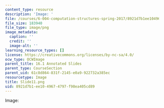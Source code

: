 ```yaml
---
content_type: resource
description: 'Image: '
file: /courses/6-004-computation-structures-spring-2017/8921d7b1ee1049674797f98ea405cd89_Slide11.png
file_size: 183940
file_type: image/png
image_metadata:
  caption: ''
  credit: ''
  image-alt: ''
learning_resource_types: []
license: https://creativecommons.org/licenses/by-nc-sa/4.0/
ocw_type: OCWImage
parent_title: 16.1 Annotated Slides
parent_type: CourseSection
parent_uid: 61c8d864-831f-2145-e0a9-922732a385ec
resourcetype: Image
title: Slide11.png
uid: 8921d7b1-ee10-4967-4797-f98ea405cd89
---
```

Image: 